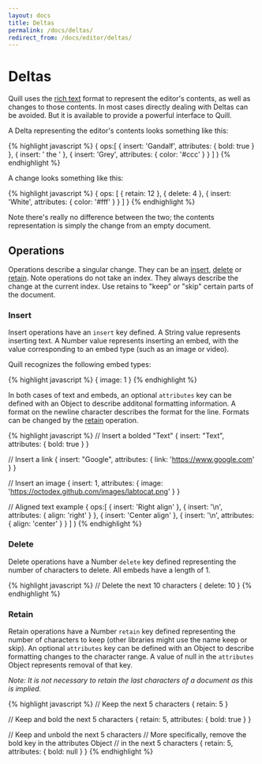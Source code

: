 ```yaml
---
layout: docs
title: Deltas
permalink: /docs/deltas/
redirect_from: /docs/editor/deltas/
---
```


# Deltas

Quill uses the [rich text](https://github.com/ottypes/rich-text) format to represent the editor's contents, as well as changes to those contents. In most cases directly dealing with Deltas can be avoided. But it is available to provide a powerful interface to Quill.

A Delta representing the editor's contents looks something like this:

{% highlight javascript %}
{
  ops:[
    { insert: 'Gandalf', attributes: { bold: true } },
    { insert: ' the ' },
    { insert: 'Grey', attributes: { color: '#ccc' } }
  ]
)
{% endhighlight %}

A change looks something like this:

{% highlight javascript %}
{
  ops: [
    { retain: 12 },
    { delete: 4 },
    { insert: 'White', attributes: { color: '#fff' } }
  ]
}
{% endhighlight %}

Note there's really no difference between the two; the contents representation is simply the change from an empty document.


## Operations

Operations describe a singular change. They can be an [insert](#insert), [delete](#delete) or [retain](#retain). Note operations do not take an index. They always describe the change at the current index. Use retains to "keep" or "skip" certain parts of the document.

### Insert

Insert operations have an `insert` key defined. A String value represents inserting text. A Number value represents inserting an embed, with the value corresponding to an embed type (such as an image or video).

Quill recognizes the following embed types:

{% highlight javascript %}
{
  image: 1
}
{% endhighlight %}

In both cases of text and embeds, an optional `attributes` key can be defined with an Object to describe additonal formatting information. A format on the newline character describes the format for the line. Formats can be changed by the [retain](#retain) operation.

{% highlight javascript %}
// Insert a bolded "Text"
{ insert: "Text", attributes: { bold: true } }

// Insert a link
{ insert: "Google", attributes: { link: 'https://www.google.com' } }

// Insert an image
{
  insert: 1,
  attributes: {
    image: 'https://octodex.github.com/images/labtocat.png'
  }
}

// Aligned text example
{
  ops:[
    { insert: 'Right align' },
    { insert: '\n', attributes: { align: 'right' } },
    { insert: 'Center align' },
    { insert: '\n', attributes: { align: 'center' } }
  ]
)
{% endhighlight %}

### Delete

Delete operations have a Number `delete` key defined representing the number of characters to delete. All embeds have a length of 1.

{% highlight javascript %}
// Delete the next 10 characters
{ delete: 10 }
{% endhighlight %}

### Retain

Retain operations have a Number `retain` key defined representing the number of characters to keep (other libraries might use the name keep or skip). An optional `attributes` key can be defined with an Object to describe formatting changes to the character range. A value of null in the `attributes` Object represents removal of that key.

*Note: It is not necessary to retain the last characters of a document as this is implied.*

{% highlight javascript %}
// Keep the next 5 characters
{ retain: 5 }

// Keep and bold the next 5 characters
{ retain: 5, attributes: { bold: true } }

// Keep and unbold the next 5 characters
// More specifically, remove the bold key in the attributes Object
// in the next 5 characters
{ retain: 5, attributes: { bold: null } }
{% endhighlight %}
